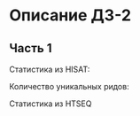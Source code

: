 # Описание ДЗ-2

## Часть 1

Статистика из HISAT:




Количество уникальных ридов:




Статистика из HTSEQ
